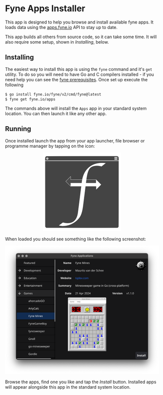# Fyne Apps Installer

This app is designed to help you browse and install available fyne apps.
It loads data using the [apps.fyne.io](https://apps.fyne.io) API to stay up to date.

This app builds all others from source code, so it can take some time.
It will also require some setup, shown in *Installing*, below.

## Installing

The easiest way to install this app is using the `fyne` command and it's `get` utility.
To do so you will need to have Go and C compilers installed - if you need help you can see the [fyne prerequisites](https://developer.fyne.io/started/).
Once set up execute the following

```
$ go install fyne.io/fyne/v2/cmd/fyne@latest
$ fyne get fyne.io/apps
```

The commands above will install the `Apps` app in your standard system location.
You can then launch it like any other app.

## Running

Once installed launch the app from your app launcher, file browser or programme manager by tapping on the icon:

<p align="center">
<img src="/Icon.png" width="256" />
</p>

When loaded you should see something like the following screenshot:

![](/img/screenshot.png)

Browse the apps, find one you like and tap the *Install* button.
Installed apps will appear alongside this app in the standard system location.
